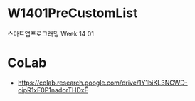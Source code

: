 # W1401PreCustomList
스마트앱프로그래밍 Week 14 01

# CoLab
- https://colab.research.google.com/drive/1Y1biKL3NCWD-oipR1xF0P1nadorTHDxF
